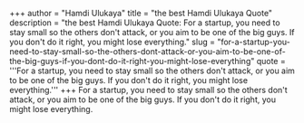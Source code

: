 +++
author = "Hamdi Ulukaya"
title = "the best Hamdi Ulukaya Quote"
description = "the best Hamdi Ulukaya Quote: For a startup, you need to stay small so the others don't attack, or you aim to be one of the big guys. If you don't do it right, you might lose everything."
slug = "for-a-startup-you-need-to-stay-small-so-the-others-dont-attack-or-you-aim-to-be-one-of-the-big-guys-if-you-dont-do-it-right-you-might-lose-everything"
quote = '''For a startup, you need to stay small so the others don't attack, or you aim to be one of the big guys. If you don't do it right, you might lose everything.'''
+++
For a startup, you need to stay small so the others don't attack, or you aim to be one of the big guys. If you don't do it right, you might lose everything.
